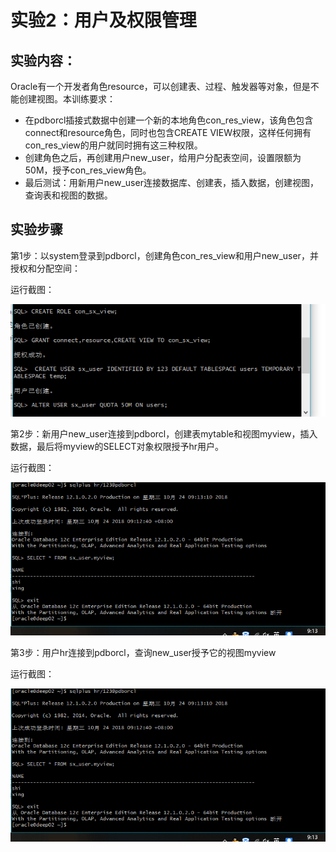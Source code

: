 # 实验2：用户及权限管理

## 实验内容：
Oracle有一个开发者角色resource，可以创建表、过程、触发器等对象，但是不能创建视图。本训练要求：
- 在pdborcl插接式数据中创建一个新的本地角色con_res_view，该角色包含connect和resource角色，同时也包含CREATE VIEW权限，这样任何拥有con_res_view的用户就同时拥有这三种权限。
- 创建角色之后，再创建用户new_user，给用户分配表空间，设置限额为50M，授予con_res_view角色。
- 最后测试：用新用户new_user连接数据库、创建表，插入数据，创建视图，查询表和视图的数据。

## 实验步骤

第1步：以system登录到pdborcl，创建角色con_res_view和用户new_user，并授权和分配空间：

运行截图：

![](https://github.com/RaymodLam/Oracle/blob/master/test1/2_6.png?raw=true)

第2步：新用户new_user连接到pdborcl，创建表mytable和视图myview，插入数据，最后将myview的SELECT对象权限授予hr用户。

运行截图：

![](https://github.com/RaymodLam/Oracle/blob/master/test1/2_3.png?raw=true)

第3步：用户hr连接到pdborcl，查询new_user授予它的视图myview

运行截图：

![](https://github.com/RaymodLam/Oracle/blob/master/test1/2_3.png?raw=true)
